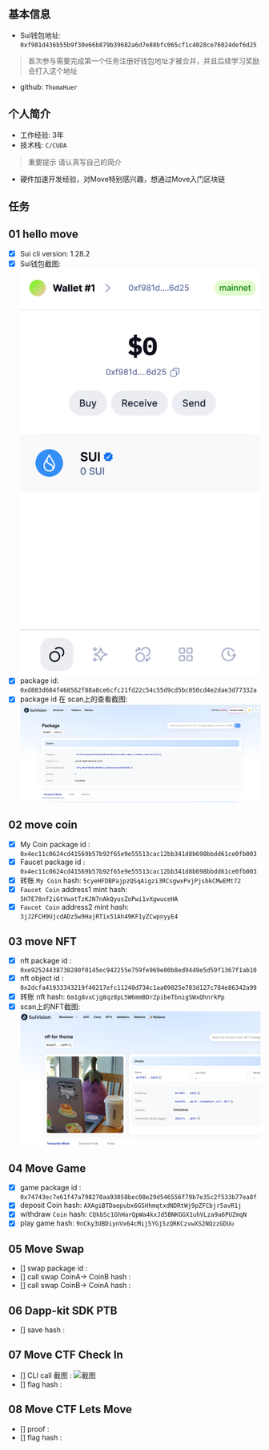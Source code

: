 ## 基本信息
- Sui钱包地址: `0xf981d436b55b9f30e66b879b39682a6d7e88bfc065cf1c4028ce76024def6d25`
> 首次参与需要完成第一个任务注册好钱包地址才被合并，并且后续学习奖励会打入这个地址
- github: `ThomaHuer`

## 个人简介
- 工作经验: 3年
- 技术栈: `C/CUDA`
> 重要提示 请认真写自己的简介
- 硬件加速开发经验，对Move特别感兴趣，想通过Move入门区块链

## 任务

##   01 hello move  
- [x] Sui cli version: 1.28.2
- [x] Sui钱包截图: ![Sui钱包截图](./notes/1.png)
- [x] package id: `0xd883d684f468562f88a8ce6cfc21fd22c54c55d9cd5bc050cd4e2dae3d77332a`
- [x] package id 在 scan上的查看截图:![Scan截图](./notes/2.png)

##   02 move coin
- [x] My Coin package id :  `0x4ec11c0624cd41569b57b92f65e9e55513cac12bb341d8b698bbdd61ce0fb003`
- [x] Faucet package id : `0x4ec11c0624cd41569b57b92f65e9e55513cac12bb341d8b698bbdd61ce0fb003`
- [x] 转账 `My Coin` hash: `5cyeHFDBPajpzQSqAigzi3RCsgwxPxjPjsbkCMwEMt72`
- [x] `Faucet Coin` address1 mint hash: `5H7E78nf2iGtVwatTzKJN7nAkQyusZoPwi1vXgwuceHA`
- [x] `Faucet Coin` address2 mint hash: `3jJ2FCH9UjcdADz5w9HajRTix51Ah49KF1yZCwpnyyE4`

##   03 move NFT
- [x] nft package id : `0xe92524438738280f0145ec942255e759fe969e00b8ed9449e5d59f1367f1ab10`          
- [x] nft object id :  `0x2dcfa41933343219f40217efc11240d734c1aa09025e783d127c784e86342a99`
- [x] 转账 nft  hash: `6m1g8vxCjg8qz8pL5W6mmBDrZpibeTbnigSWxQhnrkPp`
- [x] scan上的NFT截图:![Scan截图](./notes/3.png)

##   04 Move Game
- [x] game package id : `0x74743ec7e61f47a798270aa93058bec08e29d546556f79b7e35c2f533b77ea8f`
- [x] deposit Coin hash: `AXAgiBTDaepubx6GSHhmqtxdNDRtWj9pZFCbjr5avR1j`
- [x] withdraw `Coin` hash: `CQkbSc1GhHarQpWa4kxJd5BNKGGX1uhVLza9a6PUZmqN`
- [x] play game hash: `9nCky3UBDiynVx64cMij5YGj5zQRKCzvwXS2NQzzGDUu`

##   05 Move Swap
- [] swap package id :
- [] call swap CoinA-> CoinB  hash :
- [] call swap CoinB-> CoinA  hash :

##   06 Dapp-kit SDK PTB
- [] save hash :

##   07 Move CTF Check In
- [] CLI call 截图 : ![截图](./images/你的图片地址)
- [] flag hash :

##   08 Move CTF Lets Move
- [] proof : 
- [] flag hash :
